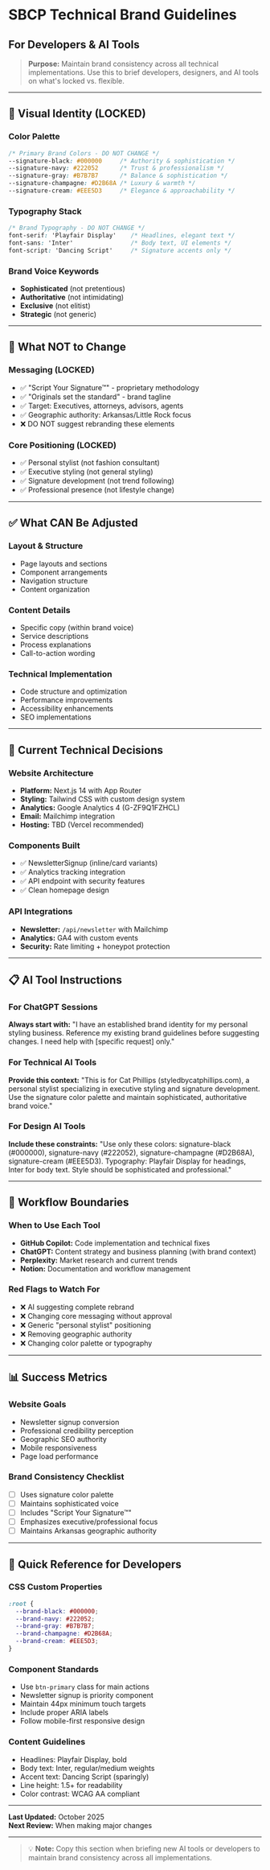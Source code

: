 # SBCP Technical Brand Guidelines
## For Developers & AI Tools

> **Purpose:** Maintain brand consistency across all technical implementations. Use this to brief developers, designers, and AI tools on what's locked vs. flexible.

---

## 🎨 **Visual Identity (LOCKED)**

### Color Palette
```css
/* Primary Brand Colors - DO NOT CHANGE */
--signature-black: #000000     /* Authority & sophistication */
--signature-navy: #222052      /* Trust & professionalism */
--signature-gray: #B7B7B7      /* Balance & sophistication */
--signature-champagne: #D2B68A /* Luxury & warmth */
--signature-cream: #EEE5D3     /* Elegance & approachability */
```

### Typography Stack
```css
/* Brand Typography - DO NOT CHANGE */
font-serif: 'Playfair Display'    /* Headlines, elegant text */
font-sans: 'Inter'                /* Body text, UI elements */
font-script: 'Dancing Script'     /* Signature accents only */
```

### Brand Voice Keywords
- **Sophisticated** (not pretentious)
- **Authoritative** (not intimidating) 
- **Exclusive** (not elitist)
- **Strategic** (not generic)

---

## 🚫 **What NOT to Change**

### Messaging (LOCKED)
- ✅ "Script Your Signature™" - proprietary methodology
- ✅ "Originals set the standard" - brand tagline
- ✅ Target: Executives, attorneys, advisors, agents
- ✅ Geographic authority: Arkansas/Little Rock focus
- ❌ DO NOT suggest rebranding these elements

### Core Positioning (LOCKED)  
- ✅ Personal stylist (not fashion consultant)
- ✅ Executive styling (not general styling)
- ✅ Signature development (not trend following)
- ✅ Professional presence (not lifestyle change)

---

## ✅ **What CAN Be Adjusted**

### Layout & Structure
- Page layouts and sections
- Component arrangements
- Navigation structure
- Content organization

### Content Details
- Specific copy (within brand voice)
- Service descriptions
- Process explanations
- Call-to-action wording

### Technical Implementation
- Code structure and optimization
- Performance improvements
- Accessibility enhancements
- SEO implementations

---

## 🎯 **Current Technical Decisions**

### Website Architecture
- **Platform:** Next.js 14 with App Router
- **Styling:** Tailwind CSS with custom design system
- **Analytics:** Google Analytics 4 (G-ZF9Q1FZHCL)
- **Email:** Mailchimp integration
- **Hosting:** TBD (Vercel recommended)

### Components Built
- ✅ NewsletterSignup (inline/card variants)
- ✅ Analytics tracking integration
- ✅ API endpoint with security features
- ✅ Clean homepage design

### API Integrations
- **Newsletter:** `/api/newsletter` with Mailchimp
- **Analytics:** GA4 with custom events
- **Security:** Rate limiting + honeypot protection

---

## 📋 **AI Tool Instructions**

### For ChatGPT Sessions
**Always start with:**
"I have an established brand identity for my personal styling business. Reference my existing brand guidelines before suggesting changes. I need help with [specific request] only."

### For Technical AI Tools
**Provide this context:**
"This is for Cat Phillips (styledbycatphillips.com), a personal stylist specializing in executive styling and signature development. Use the signature color palette and maintain sophisticated, authoritative brand voice."

### For Design AI Tools
**Include these constraints:**
"Use only these colors: signature-black (#000000), signature-navy (#222052), signature-champagne (#D2B68A), signature-cream (#EEE5D3). Typography: Playfair Display for headings, Inter for body text. Style should be sophisticated and professional."

---

## 🔄 **Workflow Boundaries**

### When to Use Each Tool
- **GitHub Copilot:** Code implementation and technical fixes
- **ChatGPT:** Content strategy and business planning (with brand context)
- **Perplexity:** Market research and current trends
- **Notion:** Documentation and workflow management

### Red Flags to Watch For
- ❌ AI suggesting complete rebrand
- ❌ Changing core messaging without approval
- ❌ Generic "personal stylist" positioning
- ❌ Removing geographic authority
- ❌ Changing color palette or typography

---

## 📊 **Success Metrics**

### Website Goals
- Newsletter signup conversion
- Professional credibility perception
- Geographic SEO authority
- Mobile responsiveness
- Page load performance

### Brand Consistency Checklist
- [ ] Uses signature color palette
- [ ] Maintains sophisticated voice
- [ ] Includes "Script Your Signature™"
- [ ] Emphasizes executive/professional focus
- [ ] Maintains Arkansas geographic authority

---

## 🎯 **Quick Reference for Developers**

### CSS Custom Properties
```css
:root {
  --brand-black: #000000;
  --brand-navy: #222052;
  --brand-gray: #B7B7B7;
  --brand-champagne: #D2B68A;
  --brand-cream: #EEE5D3;
}
```

### Component Standards
- Use `btn-primary` class for main actions
- Newsletter signup is priority component
- Maintain 44px minimum touch targets
- Include proper ARIA labels
- Follow mobile-first responsive design

### Content Guidelines
- Headlines: Playfair Display, bold
- Body text: Inter, regular/medium weights
- Accent text: Dancing Script (sparingly)
- Line height: 1.5+ for readability
- Color contrast: WCAG AA compliant

---

**Last Updated:** October 2025  
**Next Review:** When making major changes

---

> 💡 **Note:** Copy this section when briefing new AI tools or developers to maintain brand consistency across all implementations.